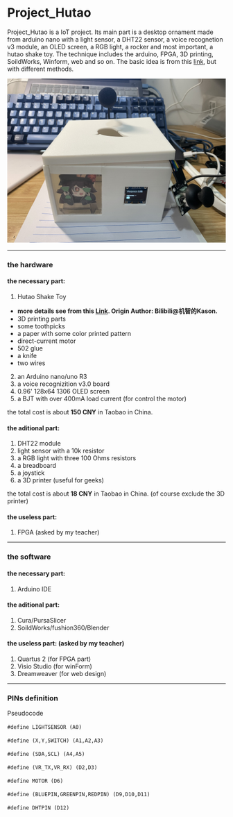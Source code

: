 # Project_Hutao

Project_Hutao is a IoT project. Its main part is a desktop ornament made from arduino nano with a light sensor, a DHT22 sensor, a voice recognetion v3 module, an OLED screen, a RGB light, a rocker and most important, a hutao shake toy. The technique includes the arduino, FPGA, 3D printing, SoildWorks, Winform, web and so on. The basic idea is from this [link](https://www.hackster.io/yuwork58426/voice-control-toy-and-display-using-xiao-and-edge-impulse-592bb4), but with different methods.

![这是图片](/Images/Hutao.JPG "Hutao Shake Toy")

---

### **the hardware**
#### the necessary part:
1. Hutao Shake Toy
  - **more details see from this [Link](https://space.bilibili.com/8549577?spm_id_from=333.337.0.0). Origin Author: Bilibili@机智的Kason.**
  - 3D printing parts
  - some toothpicks
  - a paper with some color printed pattern
  - direct-current motor
  - 502 glue
  - a knife
  - two wires
2. an Arduino nano/uno R3
3. a voice recognizition v3.0 board
4. 0.96' 128x64 1306 OLED screen
5. a BJT with over 400mA load current (for control the motor)

the total cost is about **150 CNY** in Taobao in China.

#### the aditional part:
1. DHT22 module
2. light sensor with a 10k resistor
3. a RGB light with three 100 Ohms resistors
4. a breadboard
5. a joystick
6. a 3D printer (useful for geeks)

the total cost is about **18 CNY** in Taobao in China. (of course exclude the 3D printer)

#### the useless part:
1. FPGA (asked by my teacher)

---

### **the software**
#### the necessary part:
1. Arduino IDE

#### the aditional part:
1. Cura/PursaSlicer
2. SoildWorks/fushion360/Blender

#### the useless part: (asked by my teacher)
1. Quartus 2 (for FPGA part)
2. Visio Studio (for winForm)
3. Dreamweaver (for web design)

---

### **PINs definition**

Pseudocode

`#define LIGHTSENSOR (A0)`

`#define (X,Y,SWITCH) (A1,A2,A3)`

`#define (SDA,SCL) (A4,A5)`

`#define (VR_TX,VR_RX) (D2,D3)`

`#define MOTOR (D6)`

`#define (BLUEPIN,GREENPIN,REDPIN) (D9,D10,D11)`

`#define DHTPIN (D12)`
